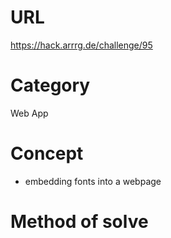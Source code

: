 # URL
https://hack.arrrg.de/challenge/95
# Category
Web App
# Concept
* embedding fonts into a webpage
# Method of solve

